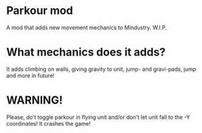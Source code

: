 # Parkour mod
A mod that adds new movement mechanics to Mindustry. W.I.P.

# What mechanics does it adds?
It adds climbing on walls, giving gravity to unit, jump- and gravi-pads, jump and more in future!

# WARNING!
Please, do't toggle parkour in flying unit and/or don't let unit fall to the -Y coordinates! It crashes the game!